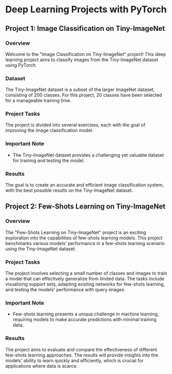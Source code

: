 # Deep Learning Projects with PyTorch

## Project 1: Image Classification on Tiny-ImageNet

### Overview

Welcome to the "Image Classification on Tiny-ImageNet" project! This deep learning project aims to classify images from the Tiny-ImageNet dataset using PyTorch.

### Dataset

The Tiny-ImageNet dataset is a subset of the larger ImageNet dataset, consisting of 200 classes. For this project, 20 classes have been selected for a manageable training time.

### Project Tasks

The project is divided into several exercises, each with the goal of improving the image classification model.

### Important Note

- The Tiny-ImageNet dataset provides a challenging yet valuable dataset for training and testing the model.

### Results

The goal is to create an accurate and efficient image classification system, with the best possible results on the Tiny-ImageNet dataset.


## Project 2: Few-Shots Learning on Tiny-ImageNet

### Overview

The "Few-Shots Learning on Tiny-ImageNet" project is an exciting exploration into the capabilities of few-shots learning models. This project benchmarks various models' performance in a few-shots learning scenario using the Tiny-ImageNet dataset.

### Project Tasks

The project involves selecting a small number of classes and images to train a model that can effectively generalize from limited data. The tasks include visualizing support sets, adapting existing networks for few-shots learning, and testing the models' performance with query images.

### Important Note

- Few-shots learning presents a unique challenge in machine learning, requiring models to make accurate predictions with minimal training data.

### Results

The project aims to evaluate and compare the effectiveness of different few-shots learning approaches. The results will provide insights into the models' ability to learn quickly and efficiently, which is crucial for applications where data is scarce.
